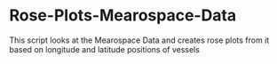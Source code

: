 # Rose-Plots-Mearospace-Data
This script looks at the Mearospace Data and creates rose plots from it based on longitude and latitude positions of vessels
